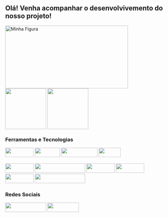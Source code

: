 <h2> Olá! Venha acompanhar o desenvolvivemento do nosso projeto!</h2>

<div>
 <img src="https://github.com/GitSpectrumCode/GitSpectrumCode/assets/163693891/3fe02f70-9d6f-4629-b156-889ca25cc392" alt="Minha Figura"  width="390" height="200" >
</div>

<div>
<img height="130em"  align="center" src="https://github-readme-stats.vercel.app/api/top-langs/?username=GitSpectrumCode&layout=compact&langs_count=7&theme=react" />
<img height="130em"  align="center" src="https://github-readme-stats.vercel.app/api?username=GitSpectrumCode&show_icons=true&theme=radical"/>
</div>

<h3>Ferramentas e Tecnologias</h3>

<div>
<img src="https://img.shields.io/badge/HTML5-E34F26?style=for-the-badge&logo=html5&logoColor=white" width="90" height="30"/>
<img src="https://img.shields.io/badge/CSS3-1572B6?style=for-the-badge&logo=css3&logoColor=white" width="80" height="30"/>
<img src="https://img.shields.io/badge/JavaScript-323330?style=for-the-badge&logo=javascript&logoColor=F7DF1E" width="115" height="30"/>
<img src="https://img.shields.io/badge/C%23-239120?style=for-the-badge&logo=csharp&logoColor=white" width="70" height="30"/>
</div>

<br>

<div>
<img src="https://img.shields.io/badge/VSCode-0078D4?style=for-the-badge&logo=visual%20studio%20code&logoColor=white)" width="90" height="30"/>
<img src="https://img.shields.io/badge/Microsoft%20SQL%20Server-CC2927?style=for-the-badge&logo=microsoft%20sql%20server&logoColor=white" width="160" height="30"/>
<img src="https://img.shields.io/badge/Unity-100000?style=for-the-badge&logo=unity&logoColor=white" width="90" height="30"/>
<img src="https://img.shields.io/badge/Figma-F24E1E?style=for-the-badge&logo=figma&logoColor=white" width="90" height="30"/>
<img src="https://img.shields.io/badge/Canva-%2300C4CC.svg?&style=for-the-badge&logo=Canva&logoColor=white" width="90" height="30"/>
<img src="https://img.shields.io/badge/Adobe%20Photoshop-31A8FF?style=for-the-badge&logo=Adobe%20Photoshop&logoColor=black" width="160" height="30"/>
</div>

<h3>Redes Sociais</h3>
<div>
<img src="https://img.shields.io/badge/Instagram-E4405F?style=for-the-badge&logo=instagram&logoColor=white" width="130" height="30"/>
<img src="https://img.shields.io/badge/TikTok-000000?style=for-the-badge&logo=tiktok&logoColor=white" width="100" height="30"/>
</div>   

